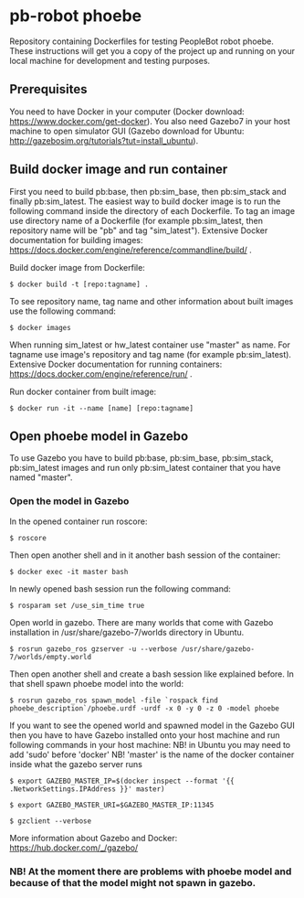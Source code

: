 # pb-robot phoebe

Repository containing Dockerfiles for testing PeopleBot robot phoebe. These instructions will get you a copy of the project up and running on your local machine for development and testing purposes.


## Prerequisites

You need to have Docker in your computer (Docker download: https://www.docker.com/get-docker).
You also need Gazebo7 in your host machine to open simulator GUI (Gazebo download for Ubuntu: http://gazebosim.org/tutorials?tut=install_ubuntu).


## Build docker image and run container 

First you need to build pb:base, then pb:sim_base, then pb:sim_stack and finally pb:sim_latest.
The easiest way to build docker image is to run the following command inside the directory of each Dockerfile. To tag an image use directory name of a Dockerfile (for example pb:sim_latest, then repository name will be "pb" and tag "sim_latest"). Extensive Docker documentation for building images: https://docs.docker.com/engine/reference/commandline/build/ .

Build docker image from Dockerfile:
```
$ docker build -t [repo:tagname] .
```

To see repository name, tag name and other information about built images use the following command:
```
$ docker images
```

When running sim_latest or hw_latest container use "master" as name. For tagname use image's repository and tag name (for example pb:sim_latest). Extensive Docker documentation for running containers: https://docs.docker.com/engine/reference/run/ .

Run docker container from built image:
```
$ docker run -it --name [name] [repo:tagname]
```


## Open phoebe model in Gazebo
To use Gazebo you have to build pb:base, pb:sim_base, pb:sim_stack, pb:sim_latest images and run only pb:sim_latest container that you have named "master".

### Open the model in Gazebo

In the opened container run roscore:
```
$ roscore
```
Then open another shell and in it another bash session of the container:
```
$ docker exec -it master bash
```
In newly opened bash session run the following command:
```
$ rosparam set /use_sim_time true
```
Open world in gazebo. There are many worlds that come with Gazebo installation in /usr/share/gazebo-7/worlds directory in Ubuntu.
```
$ rosrun gazebo_ros gzserver -u --verbose /usr/share/gazebo-7/worlds/empty.world  
```
Then open another shell and create a bash session like explained before. In that shell spawn phoebe model into the world:
```
$ rosrun gazebo_ros spawn_model -file `rospack find phoebe_description`/phoebe.urdf -urdf -x 0 -y 0 -z 0 -model phoebe
```
If you want to see the opened world and spawned model in the Gazebo GUI then you have to have Gazebo installed onto your host machine and run following commands in your host machine:
NB! in Ubuntu you may need to add 'sudo' before 'docker'
NB! 'master' is the name of the docker container inside what the gazebo server runs
```
$ export GAZEBO_MASTER_IP=$(docker inspect --format '{{ .NetworkSettings.IPAddress }}' master)
```
```
$ export GAZEBO_MASTER_URI=$GAZEBO_MASTER_IP:11345
```
```
$ gzclient --verbose
```

More information about Gazebo and Docker: https://hub.docker.com/_/gazebo/

### NB! At the moment there are problems with phoebe model and because of that the model might not spawn in gazebo.
